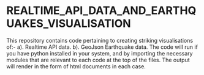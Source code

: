 # REALTIME_API_DATA_AND_EARTHQUAKES_VISUALISATION
This repository contains code pertaining to creating striking visualisations of:- a). Realtime API data. b). GeoJson Earthquake data.
The code will run if you have python installed in your system, and by importing the necessary modules that are relevant to each code at the top of the files. 
The output will render in the form of html documents in each case.
